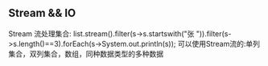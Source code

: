 ## Stream && IO
Stream 流处理集合: list.stream().filter(s->s.startswith("张 ")).filter(s->s.length()==3).forEach(s->System.out.println(s));
可以使用Stream流的:单列集合，双列集合，数组，同种数据类型的多种数据
